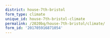 ```yaml
---
district: house-7th-bristol
form_type: climate
unique_id: house-7th-bristol-climate
permalink: /2020bq/house-7th-bristol/climate/
form_id: '201705916871054'
---
```


